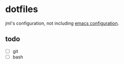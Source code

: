 # dotfiles

jml's configuration, not including
[emacs configuration](https://github.com/jml/emacs-configuration).

## todo

- [ ] git
- [ ] bash
